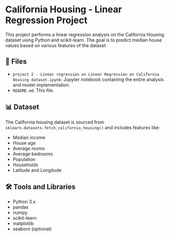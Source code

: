 # California Housing - Linear Regression Project

This project performs a linear regression analysis on the California Housing dataset using Python and scikit-learn. The goal is to predict median house values based on various features of the dataset.

## 📁 Files

- `project 2 - Linear regression on Linear Regression on California Housing dataset.ipynb`: Jupyter notebook containing the entire analysis and model implementation.
- `README.md`: This file.

## 📊 Dataset

The California housing dataset is sourced from `sklearn.datasets.fetch_california_housing()` and includes features like:
- Median income
- House age
- Average rooms
- Average bedrooms
- Population
- Households
- Latitude and Longitude

## 🛠️ Tools and Libraries

- Python 3.x
- pandas
- numpy
- scikit-learn
- matplotlib
- seaborn (optional)


